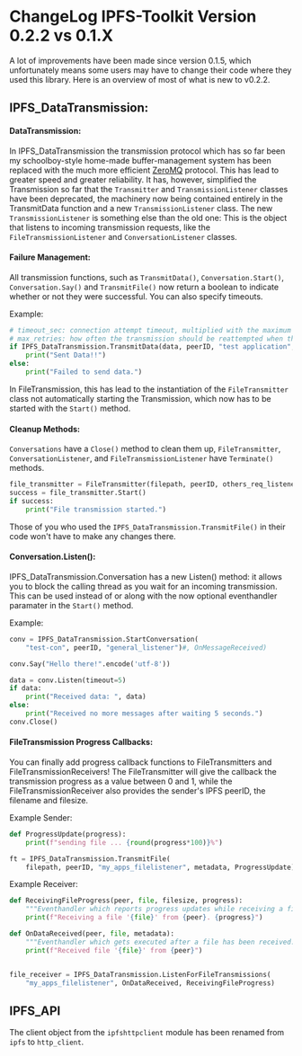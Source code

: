 # ChangeLog IPFS-Toolkit Version 0.2.2 vs 0.1.X
A lot of improvements have been made since version 0.1.5, which unfortunately means some users may have to change their code where they used this library. Here is an overview of most of what is new to v0.2.2.

## IPFS_DataTransmission:
#### DataTransmission:
In IPFS_DataTransmission the transmission protocol which has so far been my schoolboy-style home-made buffer-management system has been replaced with the much more efficient [ZeroMQ](zeromq.org) protocol. This has lead to greater speed and greater reliability.
It has, however, simplified the Transmission so far that the `Transmitter` and `TransmissionListener` classes have been deprecated, the machinery now being contained entirely in the TransmitData function and a new `TransmissionListener` class. The new `TransmissionListener` is something else than the old one: This is the object that listens to incoming transmission requests, like the `FileTransmissionListener` and `ConversationListener` classes.
#### Failure Management:
All transmission functions, such as `TransmitData()`, `Conversation.Start()`, `Conversation.Say()` and `TransmitFile()` now return a boolean to indicate whether or not they were successful. You can also specify timeouts.

Example:

```python
# timeout_sec: connection attempt timeout, multiplied with the maximum number of retries will result in the total time required for a failed attempt
# max_retries: how often the transmission should be reattempted when the timeout is reached
if IPFS_DataTransmission.TransmitData(data, peerID, "test application",  timeout_sec=10, max_retries=3):
    print("Sent Data!!")
else:
    print("Failed to send data.")
```

In FileTransmission, this has lead to the instantiation of the `FileTransmitter` class not automatically starting the Transmission, which now has to be started with the `Start()` method.

#### Cleanup Methods:
`Conversations` have a `Close()` method to clean them up, `FileTransmitter`, `ConversationListener`, and `FileTransmissionListener` have `Terminate()` methods.


```Python
file_transmitter = FileTransmitter(filepath, peerID, others_req_listener, metadata, block_size)
success = file_transmitter.Start()
if success:
    print("File transmission started.")
```
Those of you who used the `IPFS_DataTransmission.TransmitFile()` in their code won't have to make any changes there.

#### Conversation.Listen():
IPFS_DataTransmission.Conversation has a new Listen() method: it allows you to block the calling thread as you wait for an incoming transmission. This can be used instead of or along with the now optional eventhandler paramater in the `Start()` method.

Example:
```python
conv = IPFS_DataTransmission.StartConversation(
    "test-con", peerID, "general_listener")#, OnMessageReceived)

conv.Say("Hello there!".encode('utf-8'))

data = conv.Listen(timeout=5)
if data:
    print("Received data: ", data)
else:
    print("Received no more messages after waiting 5 seconds.")
conv.Close()
```

#### FileTransmission Progress Callbacks:
You can finally add progress callback functions to FileTransmitters and FileTransmissionReceivers!
The FileTransmitter will give the callback the transmission progress as a value between 0 and 1, while the FileTransmissionReceiver also provides the sender's IPFS peerID, the filename and filesize.

Example Sender:
```python
def ProgressUpdate(progress):
    print(f"sending file ... {round(progress*100)}%")

ft = IPFS_DataTransmission.TransmitFile(
    filepath, peerID, "my_apps_filelistener", metadata, ProgressUpdate)
```
Example Receiver:
```python
def ReceivingFileProgress(peer, file, filesize, progress):
    """Eventhandler which reports progress updates while receiving a file."""
    print(f"Receiving a file '{file}' from {peer}. {progress}")

def OnDataReceived(peer, file, metadata):
    """Eventhandler which gets executed after a file has been received."""
    print(f"Received file '{file}' from {peer}")


file_receiver = IPFS_DataTransmission.ListenForFileTransmissions(
    "my_apps_filelistener", OnDataReceived, ReceivingFileProgress)
```

## IPFS_API
The client object from the `ipfshttpclient` module has been renamed from `ipfs` to `http_client`.

